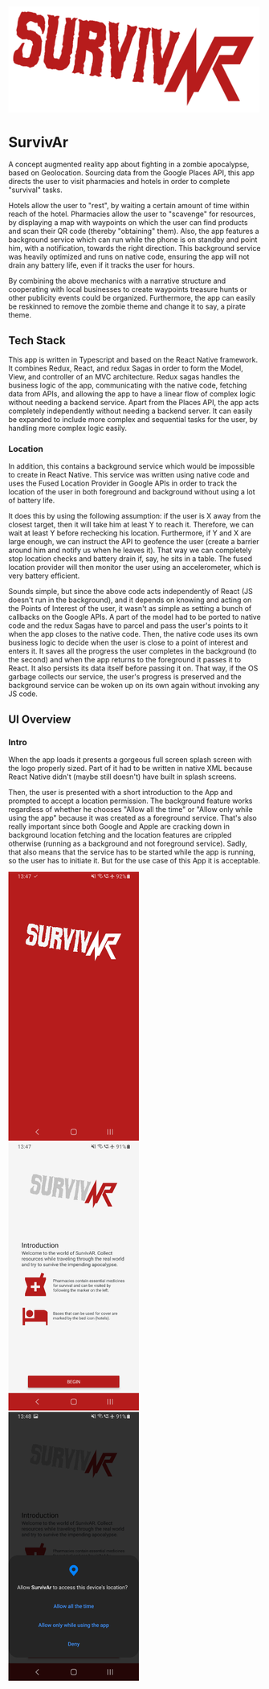 <!-- ![Logo](art/export/350ppi/Logo%20On%20Dark.png | width=100) -->
<img src="art/logo.png" alt="Logo" width="500"/>

# SurvivAr
A concept augmented reality app about fighting in a zombie apocalypse, based on Geolocation.
Sourcing data from the Google Places API, this app directs the user to visit pharmacies and
hotels in order to complete "survival" tasks.

Hotels allow the user to "rest", by waiting a certain amount of time within reach of the hotel.
Pharmacies allow the user to "scavenge" for resources, by displaying a map with waypoints on 
which the user can find products and scan their QR code (thereby "obtaining" them).
Also, the app features a background service which can run while the phone is on standby and point
him, with a notification, towards the right direction.
This background service was heavily optimized and runs on native code, ensuring the app will not
drain any battery life, even if it tracks the user for hours.

By combining the above mechanics with a narrative structure and cooperating with local businesses to create waypoints treasure hunts or other publicity events could be organized.
Furthermore, the app can easily be reskinned to remove the zombie theme and change it to
say, a pirate theme.

## Tech Stack
This app is written in Typescript and based on the React Native framework.
It combines Redux, React, and redux Sagas in order to form the Model, View, and controller
of an MVC architecture.
Redux sagas handles the business logic of the app, communicating with the native code,
fetching data from APIs, and allowing the app to have a linear flow of complex logic without needing a backend service.
Apart from the Places API, the app acts completely independently without needing a backend server.
It can easily be expanded to include more complex and sequential tasks for the user, by
handling more complex logic easily.

### Location
In addition, this contains a background service which would be impossible to create 
in React Native.
This service was written using native code and uses the Fused Location Provider in Google APIs
in order to track the location of the user in both foreground and background without using
a lot of battery life.

It does this by using the following assumption: if the user is X away from the closest target, then it will take him at least Y to reach it.
Therefore, we can wait at least Y before rechecking his location.
Furthermore, if Y and X are large enough, we can instruct the API
to geofence the user (create a barrier around him and notify us when he leaves it).
That way we can completely stop location checks and battery drain if, say, he sits in a table.
The fused location provider will then monitor the user using an accelerometer, which is very
battery efficient.

Sounds simple, but since the above code acts independently of React (JS doesn't run
in the background), and it depends on knowing and acting on the Points of Interest of the user, it wasn't as simple as setting a bunch of callbacks on the Google APIs.
A part of the model had to be ported to native code and the redux Sagas have to parcel and pass the user's points to it when the app closes to the native code.
Then, the native code uses its own business logic to decide when the user is close to a point of
interest and enters it.
It saves all the progress the user completes in the background (to the second) and when the 
app returns to the foreground it passes it to React.
It also persists its data itself before passing it on.
That way, if the OS garbage collects our service, the user's progress is preserved and the 
background service can be woken up on its own again without invoking any JS code.

## UI Overview
### Intro
When the app loads it presents a gorgeous full screen splash screen with the logo properly sized.
Part of it had to be written in native XML because React Native didn't (maybe still doesn't) have built
in splash screens.

Then, the user is presented with a short introduction to the App and prompted to accept a location permission.
The background feature works regardless of whether he chooses "Allow all the time" or "Allow only while using
the app" because it was created as a foreground service.
That's also really important since both Google and Apple are cracking down in background location fetching
and the location features are crippled otherwise (running as a background and not foreground service).
Sadly, that also means that the service has to be started while the app is running, so the user has to initiate it.
But for the use case of this App it is acceptable.

<img src="art/img/0_loading.jpg" alt="Logo" width="260"/>
<img src="art/img/1_intro.jpg" alt="Logo" width="260"/>
<img src="art/img/2_permissions.jpg" alt="Logo" width="260"/>
